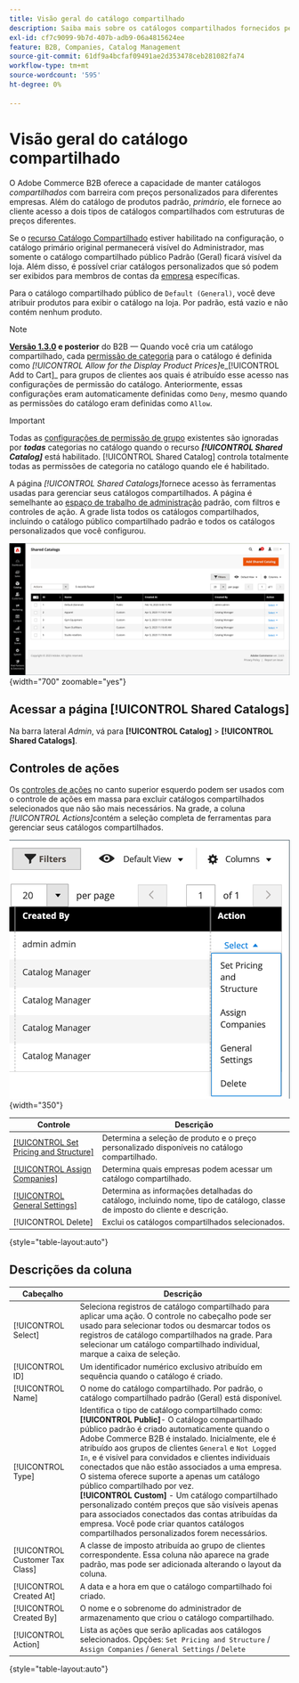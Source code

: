 ```yaml
---
title: Visão geral do catálogo compartilhado
description: Saiba mais sobre os catálogos compartilhados fornecidos pelo Adobe Commerce B2B e como você pode usá-los para manter catálogos fechados com preços personalizados para diferentes contas da empresa.
exl-id: cf7c9099-9b7d-407b-adb9-06a4815624ee
feature: B2B, Companies, Catalog Management
source-git-commit: 61df9a4bcfaf09491ae2d353478ceb281082fa74
workflow-type: tm+mt
source-wordcount: '595'
ht-degree: 0%

---
```


# Visão geral do catálogo compartilhado

O Adobe Commerce B2B oferece a capacidade de manter catálogos _compartilhados_ com barreira com preços personalizados para diferentes empresas. Além do catálogo de produtos padrão, _primário_, ele fornece ao cliente acesso a dois tipos de catálogos compartilhados com estruturas de preços diferentes.

Se o [recurso Catálogo Compartilhado](enable-basic-features.md) estiver habilitado na configuração, o catálogo primário original permanecerá visível do Administrador, mas somente o catálogo compartilhado público Padrão (Geral) ficará visível da loja. Além disso, é possível criar catálogos personalizados que só podem ser exibidos para membros de contas da [empresa](account-companies.md) específicas.

Para o catálogo compartilhado público de `Default (General)`, você deve atribuir produtos para exibir o catálogo na loja. Por padrão, está vazio e não contém nenhum produto.

>[!NOTE]
>
>**[Versão 1.3.0](release-notes.md#b2b-v130) e posterior** do B2B — Quando você cria um catálogo compartilhado, cada [permissão de categoria](../catalog/category-permissions.md) para o catálogo é definida como _[!UICONTROL Allow for the Display Product Prices]_&#x200B;e_[!UICONTROL Add to Cart]_ para grupos de clientes aos quais é atribuído esse acesso nas configurações de permissão do catálogo. Anteriormente, essas configurações eram automaticamente definidas como `Deny`, mesmo quando as permissões do catálogo eram definidas como `Allow`.

>[!IMPORTANT]
>
>Todas as [configurações de permissão de grupo](../configuration-reference/catalog/catalog.md#category-permissions) existentes são ignoradas por **_todas_** categorias no catálogo quando o recurso **_[!UICONTROL Shared Catalog]_** está habilitado. [!UICONTROL Shared Catalog] controla totalmente todas as permissões de categoria no catálogo quando ele é habilitado.

A página _[!UICONTROL Shared Catalogs]_&#x200B;fornece acesso às ferramentas usadas para gerenciar seus catálogos compartilhados. A página é semelhante ao [espaço de trabalho de administração](../getting-started/admin-workspace.md) padrão, com filtros e controles de ação. A grade lista todos os catálogos compartilhados, incluindo o catálogo público compartilhado padrão e todos os catálogos personalizados que você configurou.

![Catálogos compartilhados](./assets/shared-catalogs-grid.png){width="700" zoomable="yes"}

## Acessar a página [!UICONTROL Shared Catalogs]

Na barra lateral _Admin_, vá para **[!UICONTROL Catalog]** > **[!UICONTROL Shared Catalogs]**.

## Controles de ações

Os [controles de ações](../getting-started/admin-actions-control.md) no canto superior esquerdo podem ser usados com o controle de ações em massa para excluir catálogos compartilhados selecionados que não são mais necessários. Na grade, a coluna _[!UICONTROL Actions]_&#x200B;contém a seleção completa de ferramentas para gerenciar seus catálogos compartilhados.

![Ações de Catálogo Compartilhado](./assets/shared-catalog-grid-action-column-controls.png){width="350"}

| Controle | Descrição |
|------|-----------|
| [[!UICONTROL Set Pricing and Structure]](catalog-shared-pricing-structure.md) | Determina a seleção de produto e o preço personalizado disponíveis no catálogo compartilhado. |
| [[!UICONTROL Assign Companies]](catalog-shared-assign-companies.md) | Determina quais empresas podem acessar um catálogo compartilhado. |
| [[!UICONTROL General Settings]](catalog-shared-manage.md) | Determina as informações detalhadas do catálogo, incluindo nome, tipo de catálogo, classe de imposto do cliente e descrição. |
| [!UICONTROL Delete] | Exclui os catálogos compartilhados selecionados. |

{style="table-layout:auto"}

## Descrições da coluna

| Cabeçalho | Descrição |
|--- |--- |
| [!UICONTROL Select] | Seleciona registros de catálogo compartilhado para aplicar uma ação. O controle no cabeçalho pode ser usado para selecionar todos ou desmarcar todos os registros de catálogo compartilhados na grade. Para selecionar um catálogo compartilhado individual, marque a caixa de seleção. |
| [!UICONTROL ID] | Um identificador numérico exclusivo atribuído em sequência quando o catálogo é criado. |
| [!UICONTROL Name] | O nome do catálogo compartilhado. Por padrão, o catálogo compartilhado padrão (Geral) está disponível. |
| [!UICONTROL Type] | Identifica o tipo de catálogo compartilhado como: <br/>**[!UICONTROL Public]**- O catálogo compartilhado público padrão é criado automaticamente quando o Adobe Commerce B2B é instalado. Inicialmente, ele é atribuído aos grupos de clientes `General` e `Not Logged In`, e é visível para convidados e clientes individuais conectados que não estão associados a uma empresa. O sistema oferece suporte a apenas um catálogo público compartilhado por vez.<br/>**[!UICONTROL Custom]** - Um catálogo compartilhado personalizado contém preços que são visíveis apenas para associados conectados das contas atribuídas da empresa. Você pode criar quantos catálogos compartilhados personalizados forem necessários. |
| [!UICONTROL Customer Tax Class] | A classe de imposto atribuída ao grupo de clientes correspondente. Essa coluna não aparece na grade padrão, mas pode ser adicionada alterando o layout da coluna. |
| [!UICONTROL Created At] | A data e a hora em que o catálogo compartilhado foi criado. |
| [!UICONTROL Created By] | O nome e o sobrenome do administrador de armazenamento que criou o catálogo compartilhado. |
| [!UICONTROL Action] | Lista as ações que serão aplicadas aos catálogos selecionados. Opções: `Set Pricing and Structure` / `Assign Companies` / `General Settings` / `Delete` |

{style="table-layout:auto"}

